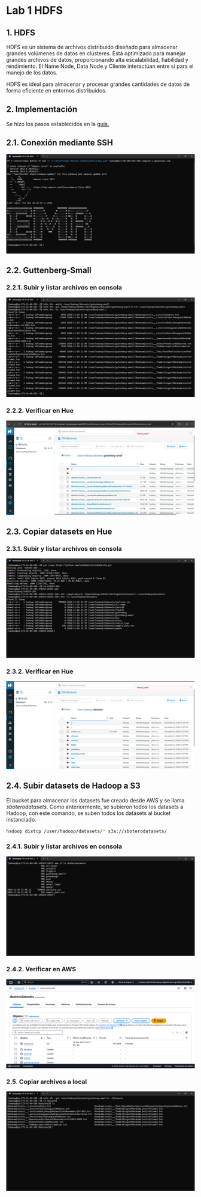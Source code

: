 # Lab 1 HDFS

## 1. HDFS
HDFS es un sistema de archivos distribuido diseñado para almacenar grandes volúmenes de datos en clústeres. Está optimizado para manejar grandes archivos de datos, proporcionando alta escalabilidad, fiabilidad y rendimiento.
El Name Node, Data Node y Cliente interactúan entre si para el manejo de los datos. 

HDFS es ideal para almacenar y procesar grandes cantidades de datos de forma eficiente en entornos distribuidos.

## 2. Implementación
Se hizo los pasos establecidos en la [guía.](https://github.com/st0263eafit/st0263-242/tree/main/bigdata/01-hdfs)

## 2.1. Conexión mediante SSH
![Conexión SSH](images/conexion_ssh.png)

## 2.2. Guttenberg-Small

### 2.2.1. Subir y listar archivos en consola
![Subir y listar archivos](images/gs1.png)

### 2.2.2. Verificar en Hue
![Verficar archivos en Hue](images/gs2.png)

## 2.3. Copiar datasets en Hue

### 2.3.1.  Subir y listar archivos en consola
![Subir y listar archivos](images/ds1.png)

### 2.3.2. Verificar en Hue
![Verficar archivos en Hue](images/ds2.png)

## 2.4. Subir datasets de Hadoop a S3

El bucket para almacenar los datasets fue creado desde AWS y se llama *sboterodatasets*. Como anteriormente, se subieron todos los datasets a Hadoop, con este comando, se suben todos los datasets al bucket instanciado. 

```bash
hadoop distcp /user/hadoop/datasets/* s3a://sboterodatasets/
```

### 2.4.1.  Subir y listar archivos en consola
![Listar archivos](images/bucket1.png)

### 2.4.2. Verificar en AWS
![Verficar archivos en AWS](images/bucket2.png)

### 2.5. Copiar archivos a local
![Archivos en local](images/local_files.png)